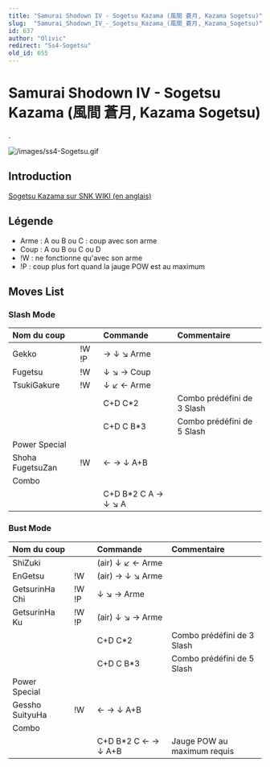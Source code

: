 ```yaml
---
title: "Samurai Shodown IV - Sogetsu Kazama (風間 蒼月, Kazama Sogetsu)"
slug:  "Samurai_Shodown_IV_-_Sogetsu_Kazama_(風間_蒼月,_Kazama_Sogetsu)"
id: 637
author: "Olivic"
redirect: "Ss4-Sogetsu"
old_id: 655
---
```


# Samurai Shodown IV - Sogetsu Kazama (風間 蒼月, Kazama Sogetsu)

.

![](/images/ss4-Sogetsu.gif "/images/ss4-Sogetsu.gif")

## Introduction

[Sogetsu Kazama sur SNK WIKI (en
anglais)](http://snk.wikia.com/wiki/Sogetsu_Kazama)

## Légende

- Arme : A ou B ou C : coup avec son arme
- Coup : A ou B ou C ou D
- !W : ne fonctionne qu'avec son arme
- !P : coup plus fort quand la jauge POW est au maximum

## Moves List

### Slash Mode

| Nom du coup      |       | Commande             | Commentaire                |
|:-----------------|-------|:---------------------|:---------------------------|
| Gekko            | !W !P | → ↓ ↘ Arme           |                            |
| Fugetsu          | !W    | ↓ ↘ → Coup           |                            |
| TsukiGakure      | !W    | ↓ ↙ ← Arme           |                            |
|                  |       | C+D C\*2             | Combo prédéfini de 3 Slash |
|                  |       | C+D C B\*3           | Combo prédéfini de 5 Slash |
| Power Special    |       |                      |                            |
| Shoha FugetsuZan | !W    | ← → ↓ A+B            |                            |
| Combo            |       |                      |                            |
|                  |       | C+D B\*2 C A → ↓ ↘ A |                            |

### Bust Mode

| Nom du coup     |       | Commande             | Commentaire                 |
|:----------------|-------|:---------------------|:----------------------------|
| ShiZuki         |       | (air) ↓ ↙ ← Arme     |                             |
| EnGetsu         | !W    | (air) → ↓ ↘ Arme     |                             |
| GetsurinHa Chi  | !W !P | ↓ ↘ → Arme           |                             |
| GetsurinHa Ku   | !W !P | (air) ↓ ↘ → Arme     |                             |
|                 |       | C+D C\*2             | Combo prédéfini de 3 Slash  |
|                 |       | C+D C B\*3           | Combo prédéfini de 5 Slash  |
| Power Special   |       |                      |                             |
| Gessho SuityuHa | !W    | ← → ↓ A+B            |                             |
| Combo           |       |                      |                             |
|                 |       | C+D B\*2 C ← → ↓ A+B | Jauge POW au maximum requis |
